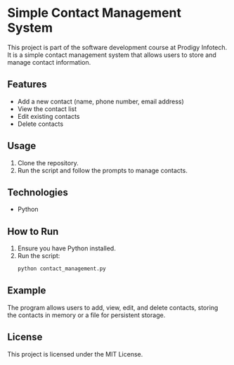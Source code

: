# Simple Contact Management System

This project is part of the software development course at Prodigy Infotech. It is a simple contact management system that allows users to store and manage contact information.

## Features

- Add a new contact (name, phone number, email address)
- View the contact list
- Edit existing contacts
- Delete contacts

## Usage

1. Clone the repository.
2. Run the script and follow the prompts to manage contacts.

## Technologies

- Python

## How to Run

1. Ensure you have Python installed.
2. Run the script:
    ```bash
    python contact_management.py
    ```

## Example

The program allows users to add, view, edit, and delete contacts, storing the contacts in memory or a file for persistent storage.

## License

This project is licensed under the MIT License.
